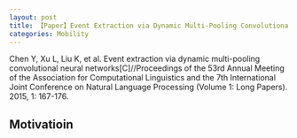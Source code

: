 ```yaml
---
layout: post
title: 【Paper】Event Extraction via Dynamic Multi-Pooling Convolutional Neural Networks
categories: Mobility
---
```


Chen Y, Xu L, Liu K, et al. Event extraction via dynamic multi-pooling convolutional neural networks[C]//Proceedings of the 53rd Annual Meeting of the Association for Computational Linguistics and the 7th International Joint Conference on Natural Language Processing (Volume 1: Long Papers). 2015, 1: 167-176.

## Motivatioin

